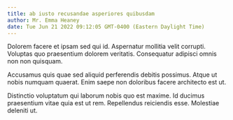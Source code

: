 ```yaml
---
title: ab iusto recusandae asperiores quibusdam
author: Mr. Emma Heaney
date: Tue Jun 21 2022 09:12:05 GMT-0400 (Eastern Daylight Time)
---
```

Dolorem facere et ipsam sed qui id. Aspernatur mollitia velit corrupti. Voluptas quo praesentium dolorem veritatis. Consequatur adipisci omnis non non quisquam.

 Accusamus quis quae sed aliquid perferendis debitis possimus. Atque ut nobis numquam quaerat. Enim saepe non doloribus facere architecto est ut.

 Distinctio voluptatum qui laborum nobis quo est maxime. Id ducimus praesentium vitae quia est ut rem. Repellendus reiciendis esse. Molestiae deleniti ut.